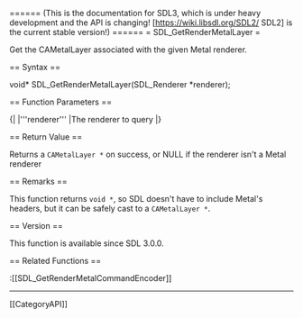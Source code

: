 ====== (This is the documentation for SDL3, which is under heavy development and the API is changing! [https://wiki.libsdl.org/SDL2/ SDL2] is the current stable version!) ======
= SDL_GetRenderMetalLayer =

Get the CAMetalLayer associated with the given Metal renderer.

== Syntax ==

<syntaxhighlight lang='c'>
void* SDL_GetRenderMetalLayer(SDL_Renderer *renderer);
</syntaxhighlight>

== Function Parameters ==

{|
|'''renderer'''
|The renderer to query
|}

== Return Value ==

Returns a <code>CAMetalLayer *</code> on success, or NULL if the renderer
isn't a Metal renderer

== Remarks ==

This function returns <code>void *</code>, so SDL doesn't have to include
Metal's headers, but it can be safely cast to a <code>CAMetalLayer
*</code>.

== Version ==

This function is available since SDL 3.0.0.

== Related Functions ==

:[[SDL_GetRenderMetalCommandEncoder]]

----
[[CategoryAPI]]


